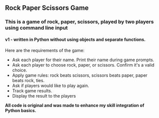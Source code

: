 ## Rock Paper Scissors Game
### This is a game of rock, paper, scissors, played by two players using command line input
#### v1 - written in Python without using objects and separate functions. 

Here are the requirements of the game:
<ul>
<li>Ask each player for their name. Print their name during game prompts.</li>
<li>Ask each player to choose rock, paper, or scissors. Confirm it's a valid choice.</li>
<li>Apply game rules: rock beats scissors, scissors beats paper, paper beats rock, ties.</li>
<li>Ask if players would like to play again.</li>
<li>Track game results.</li>
<li>Display the result to the players<b/li>
</ul>
All code is original and was made to enhance my skill integration of Python basics.<br/>